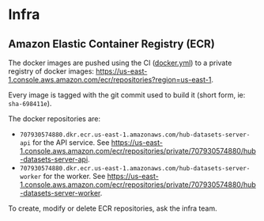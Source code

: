 # Infra

## Amazon Elastic Container Registry (ECR)

The docker images are pushed using the CI ([docker.yml](../.github/workflows/docker.yml)) to a private registry of docker images: https://us-east-1.console.aws.amazon.com/ecr/repositories?region=us-east-1.

Every image is tagged with the git commit used to build it (short form, ie: `sha-698411e`).

The docker repositories are:

- `707930574880.dkr.ecr.us-east-1.amazonaws.com/hub-datasets-server-api` for the API service. See https://us-east-1.console.aws.amazon.com/ecr/repositories/private/707930574880/hub-datasets-server-api.
- `707930574880.dkr.ecr.us-east-1.amazonaws.com/hub-datasets-server-worker` for the worker. See https://us-east-1.console.aws.amazon.com/ecr/repositories/private/707930574880/hub-datasets-server-worker.

To create, modify or delete ECR repositories, ask the infra team.
